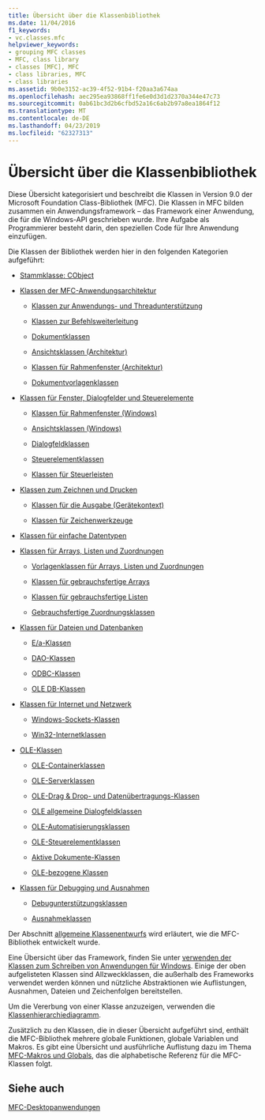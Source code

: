 ```yaml
---
title: Übersicht über die Klassenbibliothek
ms.date: 11/04/2016
f1_keywords:
- vc.classes.mfc
helpviewer_keywords:
- grouping MFC classes
- MFC, class library
- classes [MFC], MFC
- class libraries, MFC
- class libraries
ms.assetid: 9b0e3152-ac39-4f52-91b4-f20aa3a674aa
ms.openlocfilehash: aec295ea93868ff1fe6e0d3d1d2370a344e47c73
ms.sourcegitcommit: 0ab61bc3d2b6cfbd52a16c6ab2b97a8ea1864f12
ms.translationtype: MT
ms.contentlocale: de-DE
ms.lasthandoff: 04/23/2019
ms.locfileid: "62327313"
---
```

# <a name="class-library-overview"></a>Übersicht über die Klassenbibliothek

Diese Übersicht kategorisiert und beschreibt die Klassen in Version 9.0 der Microsoft Foundation Class-Bibliothek (MFC). Die Klassen in MFC bilden zusammen ein Anwendungsframework – das Framework einer Anwendung, die für die Windows-API geschrieben wurde. Ihre Aufgabe als Programmierer besteht darin, den speziellen Code für Ihre Anwendung einzufügen.

Die Klassen der Bibliothek werden hier in den folgenden Kategorien aufgeführt:

- [Stammklasse: CObject](../mfc/root-class-cobject.md)

- [Klassen der MFC-Anwendungsarchitektur](../mfc/mfc-application-architecture-classes.md)

   - [Klassen zur Anwendungs- und Threadunterstützung](../mfc/application-and-thread-support-classes.md)

   - [Klassen zur Befehlsweiterleitung](../mfc/command-routing-classes.md)

   - [Dokumentklassen](../mfc/document-classes.md)

   - [Ansichtsklassen (Architektur)](../mfc/view-classes-architecture.md)

   - [Klassen für Rahmenfenster (Architektur)](../mfc/frame-window-classes-architecture.md)

   - [Dokumentvorlagenklassen](../mfc/document-template-classes.md)

- [Klassen für Fenster, Dialogfelder und Steuerelemente](../mfc/window-dialog-and-control-classes.md)

   - [Klassen für Rahmenfenster (Windows)](../mfc/frame-window-classes-windows.md)

   - [Ansichtsklassen (Windows)](../mfc/view-classes-windows.md)

   - [Dialogfeldklassen](../mfc/dialog-box-classes.md)

   - [Steuerelementklassen](../mfc/control-classes.md)

   - [Klassen für Steuerleisten](../mfc/control-bar-classes.md)

- [Klassen zum Zeichnen und Drucken](../mfc/drawing-and-printing-classes.md)

   - [Klassen für die Ausgabe (Gerätekontext)](../mfc/output-device-context-classes.md)

   - [Klassen für Zeichenwerkzeuge](../mfc/drawing-tool-classes.md)

- [Klassen für einfache Datentypen](../mfc/simple-data-type-classes.md)

- [Klassen für Arrays, Listen und Zuordnungen](../mfc/array-list-and-map-classes.md)

   - [Vorlagenklassen für Arrays, Listen und Zuordnungen](../mfc/template-classes-for-arrays-lists-and-maps.md)

   - [Klassen für gebrauchsfertige Arrays](../mfc/ready-to-use-array-classes.md)

   - [Klassen für gebrauchsfertige Listen](../mfc/ready-to-use-list-classes.md)

   - [Gebrauchsfertige Zuordnungsklassen](../mfc/ready-to-use-map-classes.md)

- [Klassen für Dateien und Datenbanken](../mfc/file-and-database-classes.md)

   - [E/a-Klassen](../mfc/file-i-o-classes.md)

   - [DAO-Klassen](../mfc/dao-classes.md)

   - [ODBC-Klassen](../mfc/odbc-classes.md)

   - [OLE DB-Klassen](../mfc/ole-db-classes.md)

- [Klassen für Internet und Netzwerk](../mfc/internet-and-networking-classes.md)

   - [Windows-Sockets-Klassen](../mfc/windows-sockets-classes.md)

   - [Win32-Internetklassen](../mfc/win32-internet-classes.md)

- [OLE-Klassen](../mfc/ole-classes.md)

   - [OLE-Containerklassen](../mfc/ole-container-classes.md)

   - [OLE-Serverklassen](../mfc/ole-server-classes.md)

   - [OLE-Drag & Drop- und Datenübertragungs-Klassen](../mfc/ole-drag-and-drop-and-data-transfer-classes.md)

   - [OLE allgemeine Dialogfeldklassen](../mfc/ole-common-dialog-classes.md)

   - [OLE-Automatisierungsklassen](../mfc/ole-automation-classes.md)

   - [OLE-Steuerelementklassen](../mfc/ole-control-classes.md)

   - [Aktive Dokumente-Klassen](../mfc/active-document-classes.md)

   - [OLE-bezogene Klassen](../mfc/ole-related-classes.md)

- [Klassen für Debugging und Ausnahmen](../mfc/debugging-and-exception-classes.md)

   - [Debugunterstützungsklassen](../mfc/debugging-support-classes.md)

   - [Ausnahmeklassen](../mfc/exception-classes.md)

Der Abschnitt [allgemeine Klassenentwurfs](../mfc/general-class-design-philosophy.md) wird erläutert, wie die MFC-Bibliothek entwickelt wurde.

Eine Übersicht über das Framework, finden Sie unter [verwenden der Klassen zum Schreiben von Anwendungen für Windows](../mfc/using-the-classes-to-write-applications-for-windows.md). Einige der oben aufgelisteten Klassen sind Allzweckklassen, die außerhalb des Frameworks verwendet werden können und nützliche Abstraktionen wie Auflistungen, Ausnahmen, Dateien und Zeichenfolgen bereitstellen.

Um die Vererbung von einer Klasse anzuzeigen, verwenden die [Klassenhierarchiediagramm](../mfc/hierarchy-chart.md).

Zusätzlich zu den Klassen, die in dieser Übersicht aufgeführt sind, enthält die MFC-Bibliothek mehrere globale Funktionen, globale Variablen und Makros. Es gibt eine Übersicht und ausführliche Auflistung dazu im Thema [MFC-Makros und Globals](../mfc/reference/mfc-macros-and-globals.md), das die alphabetische Referenz für die MFC-Klassen folgt.

## <a name="see-also"></a>Siehe auch

[MFC-Desktopanwendungen](../mfc/mfc-desktop-applications.md)
